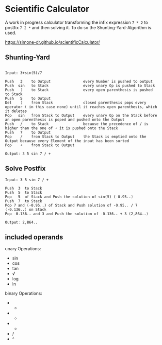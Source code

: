 # Scientific Calculator
A work in progress calculator transforming the infix expression `7 * 2` to postfix `7 2 *` and then solving it. 
To do so the Shunting-Yard-Algorithm is used. 

https://simone-dr.github.io/scientificCalculator/

## Shunting-Yard

```

Input: 3+sin(5)/7

Push   3	to Output 				every Number is pushed to output
Push  sin  	to Stack				every unary Op is pushed to Stack
Push   ( 	to Stack				every open parenthesis is pushed to Stack
Push   5 	to Output 
Del    (   	from Stack				closed parenthesis pops every operator ( in this case none) until it reaches open parenthesis, which it deletes
Pop   sin 	from Stack to Output 	every unary Op on the Stack before an open parenthesis is poped and pushed onto the Output
Push   / 	to Stack				because the precedence of / is higher than the one of + it is pushed onto the Stack 
Push   7	to Output
Pop    / 	from Stack to Output 	the Stack is emptied onto the Output because every Element of the input has been sorted
Pop	   +	from Stack to Output 

Output: 3 5 sin 7 / +

```

## Solve Postfix

```
Input: 3 5 sin 7 / +

Push  3  to Stack
Push  5  to Stack
Pop   5  of Stack and Push the solution of sin(5) (-0.95..)
Push  7  to Stack 
Pop 7 and (-0.95..) of Stack and Push solution of -0.95.. / 7 (-0.136..) on Stack 
Pop -0.136.. and 3 and Push the solution of -0.136.. + 3 (2,864..)

Output: 2,864..

```

## included operands
unary Operations:
* sin
* cos
* tan
* √
* log
* ln

binary Operations:
* +
* -
* *
* /
* ^

